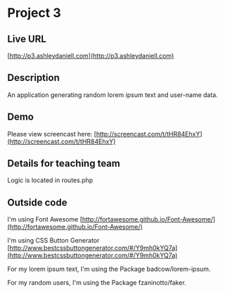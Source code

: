 # Project 3

## Live URL
[http://p3.ashleydaniell.com](http://p3.ashleydaniell.com)

## Description
An application generating random lorem ipsum text and user-name data. 

## Demo
Please view screencast here: [http://screencast.com/t/tHR84EhxY](http://screencast.com/t/tHR84EhxY) 


## Details for teaching team
Logic is located in routes.php


## Outside code 
I'm using Font Awesome [http://fortawesome.github.io/Font-Awesome/](http://fortawesome.github.io/Font-Awesome/)

I'm using CSS Button Generator [http://www.bestcssbuttongenerator.com/#/Y9mh0kYQ7a](http://www.bestcssbuttongenerator.com/#/Y9mh0kYQ7a)

For my lorem ipsum text, I'm using the Package badcow/lorem-ipsum.

For my random users, I'm using the Package fzaninotto/faker.